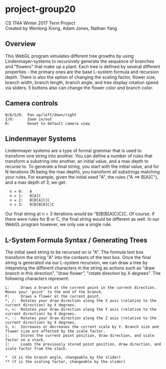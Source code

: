 # project-group20
CS 174A Winter 2017 Term Project  
Created by Wenlong Xiong, Adam Jones, Nathan Yang  

## Overview
This WebGL program simulates different tree growths by using Lindenmayer-systems to recursively generate the sequence of branches and "flowers" that make up a plant. Each tree is defined by several different properties - the primary ones are the base L-system formula and recursion depth. There is also the option of changing the scaling factor,  flower size, branch width, branch length, branch angle, and tree display rotation speed via sliders. 5 buttons also can change the flower color and branch color.  

## Camera controls
```
W/A/S/D:  Pan up/left/down/right
I/O:      Zoom in/out
R:        Reset to default camera view
```
  
## Lindenmayer Systems  
Lindenmayer systems are a type of formal grammar that is used to transform one string into another. You can define a number of rules that transform a substring into another, an initial value, and a max depth to recurse to. To generate a final string, you start with the initial value, and for N iterations (N being the max depth), you transform  all substrings matching your rules.
For example, given the initial seed "A", the rules ("A ==> B[A]C"), and a max depth of 3, we get:  
```
  n = 0:   A
  n = 1:   B[A]C
  n = 2:   B[B[A]C]C
  n = 3:   B[B[B[A]C]C
```
Our final string at n = 3 iterations would be "B[B[B[A]C]C]C. Of course, if there were rules for B or C, the final string would be different as well. In our WebGL program however, we only use a single rule.    

## L-System Formula Syntax / Generating Trees
The initial seed string to be recursed on is "A". The formula text box transform the string "A" into the contexts of the text box. Once the final string is generated via our L-system recursion, we can draw a tree by intepreting the different characters in the string as actions such as "draw branch in this direction", "draw flower", "rotate direction by X degrees".
The following characters represent:   
```
L:     Draws a branch at the current point in the current direction. Moves your 'point' to the end of the branch.
F:     Draws a flower at the current point.
*, /:  Rotates your draw direction along the X axis (relative to the current direction) by X degrees.
<, >:  Rotates your draw direction along the Y axis (relative to the current direction) by X degrees.
+, -:  Rotates your draw direction along the Z axis (relative to the current direction) by X degrees.
S, s:  Increases or decreases the current scale by Y. Branch size and flower size are affected by the scale factor.
[:     Stores the current point position, draw direction, and scale factor on a stack.
]:     Loads the previously stored point position, draw direction, and scale factor from the stack.

*  (X is the branch angle, changeable by the slider)
** (Y is the scaling factor, changeable by the slider)
```
